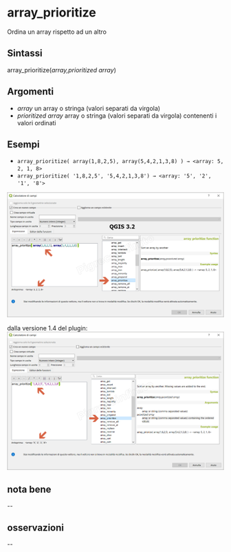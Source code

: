 # array_prioritize

Ordina un array rispetto ad un altro

## Sintassi

array_prioritize(_array,prioritized array_) 

## Argomenti

* _array_ un array o stringa (valori separati da virgola) 
* _prioritized array_ array o stringa (valori separati da virgola) contenenti i valori ordinati

## Esempi

* `array_prioritize( array(1,8,2,5), array(5,4,2,1,3,8) ) → <array: 5, 2, 1, 8>`
* `array_prioritize( '1,8,2,5', '5,4,2,1,3,8') → <array: '5', '2', '1', '8'>`

![](/img/arrays/array_prioritize/array_prioritize1.png)

dalla versione 1.4 del plugin:
![](/img/arrays/array_prioritize/array_prioritize2.png)

## nota bene

--

## osservazioni

--